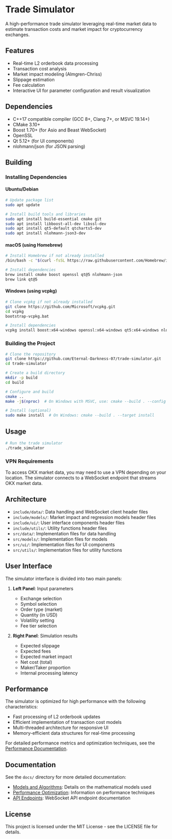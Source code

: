 # Trade Simulator

A high-performance trade simulator leveraging real-time market data to estimate transaction costs and market impact for cryptocurrency exchanges.

## Features

- Real-time L2 orderbook data processing
- Transaction cost analysis
- Market impact modeling (Almgren-Chriss)
- Slippage estimation
- Fee calculation
- Interactive UI for parameter configuration and result visualization

## Dependencies

- C++17 compatible compiler (GCC 8+, Clang 7+, or MSVC 19.14+)
- CMake 3.10+
- Boost 1.70+ (for Asio and Beast WebSocket)
- OpenSSL
- Qt 5.12+ (for UI components)
- nlohmann/json (for JSON parsing)

## Building

### Installing Dependencies

#### Ubuntu/Debian

```bash
# Update package list
sudo apt update

# Install build tools and libraries
sudo apt install build-essential cmake git
sudo apt install libboost-all-dev libssl-dev
sudo apt install qt5-default qtcharts5-dev
sudo apt install nlohmann-json3-dev
```

#### macOS (using Homebrew)

```bash
# Install Homebrew if not already installed
/bin/bash -c "$(curl -fsSL https://raw.githubusercontent.com/Homebrew/install/HEAD/install.sh)"

# Install dependencies
brew install cmake boost openssl qt@5 nlohmann-json
brew link qt@5
```

#### Windows (using vcpkg)

```bash
# Clone vcpkg if not already installed
git clone https://github.com/Microsoft/vcpkg.git
cd vcpkg
bootstrap-vcpkg.bat

# Install dependencies
vcpkg install boost:x64-windows openssl:x64-windows qt5:x64-windows nlohmann-json:x64-windows
```

### Building the Project

```bash
# Clone the repository
git clone https://github.com/Eternal-Darkness-07/trade-simulator.git
cd trade-simulator

# Create a build directory
mkdir -p build
cd build

# Configure and build
cmake ..
make -j$(nproc)  # On Windows with MSVC, use: cmake --build . --config Release

# Install (optional)
sudo make install  # On Windows: cmake --build . --target install
```

## Usage

```bash
# Run the trade simulator
./trade_simulator
```

### VPN Requirements

To access OKX market data, you may need to use a VPN depending on your location. The simulator connects to a WebSocket endpoint that streams OKX market data.

## Architecture

- `include/data/`: Data handling and WebSocket client header files
- `include/models/`: Market impact and regression models header files
- `include/ui/`: User interface components header files
- `include/utils/`: Utility functions header files
- `src/data/`: Implementation files for data handling
- `src/models/`: Implementation files for models
- `src/ui/`: Implementation files for UI components
- `src/utils/`: Implementation files for utility functions

## User Interface

The simulator interface is divided into two main panels:

1. **Left Panel**: Input parameters
   - Exchange selection
   - Symbol selection
   - Order type (market)
   - Quantity (in USD)
   - Volatility setting
   - Fee tier selection

2. **Right Panel**: Simulation results
   - Expected slippage
   - Expected fees
   - Expected market impact
   - Net cost (total)
   - Maker/Taker proportion
   - Internal processing latency

## Performance

The simulator is optimized for high performance with the following characteristics:

- Fast processing of L2 orderbook updates
- Efficient implementation of transaction cost models
- Multi-threaded architecture for responsive UI
- Memory-efficient data structures for real-time processing

For detailed performance metrics and optimization techniques, see the [Performance Documentation](docs/performance.md).

## Documentation

See the `docs/` directory for more detailed documentation:

- [Models and Algorithms](docs/models.md): Details on the mathematical models used
- [Performance Optimization](docs/performance.md): Information on performance techniques
- [API Endpoints](docs/api_endpoints.md): WebSocket API endpoint documentation

## License

This project is licensed under the MIT License - see the LICENSE file for details. 
